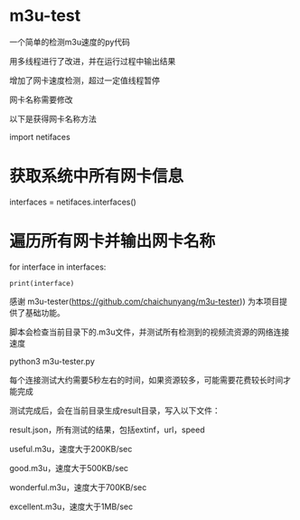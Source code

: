 # m3u-test
一个简单的检测m3u速度的py代码

用多线程进行了改进，并在运行过程中输出结果

增加了网卡速度检测，超过一定值线程暂停

网卡名称需要修改

以下是获得网卡名称方法

import netifaces
 # 获取系统中所有网卡信息
interfaces = netifaces.interfaces()
 # 遍历所有网卡并输出网卡名称
 
for interface in interfaces:

    print(interface)
    
  感谢 m3u-tester(https://github.com/chaichunyang/m3u-tester)) 为本项目提供了基础功能。
  
  脚本会检查当前目录下的.m3u文件，并测试所有检测到的视频流资源的网络连接速度

python3 m3u-tester.py

每个连接测试大约需要5秒左右的时间，如果资源较多，可能需要花费较长时间才能完成

测试完成后，会在当前目录生成result目录，写入以下文件：

result.json，所有测试的结果，包括extinf，url，speed

useful.m3u，速度大于200KB/sec

good.m3u，速度大于500KB/sec

wonderful.m3u，速度大于700KB/sec

excellent.m3u，速度大于1MB/sec
